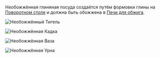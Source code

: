 
Необожжённая глиняная посуда создаётся путём формовки глины на [Поворотном столе](turntable.md) и должна быть обожжена в [Печи для обжига](kiln.md).

![Необожжённый Тигель](block:betterwithmods:unfired_pottery)
 
![Необожжённая Кадка](block:betterwithmods:unfired_pottery@1)

![Необожжённая Ваза](block:betterwithmods:unfired_pottery@3)
 
![Необожжённая Урна](block:betterwithmods:unfired_pottery@2)